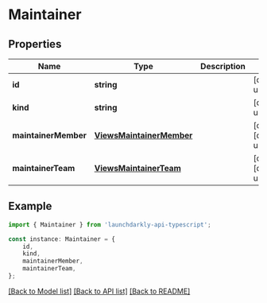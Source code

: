 # Maintainer


## Properties

Name | Type | Description | Notes
------------ | ------------- | ------------- | -------------
**id** | **string** |  | [default to undefined]
**kind** | **string** |  | [default to undefined]
**maintainerMember** | [**ViewsMaintainerMember**](ViewsMaintainerMember.md) |  | [optional] [default to undefined]
**maintainerTeam** | [**ViewsMaintainerTeam**](ViewsMaintainerTeam.md) |  | [optional] [default to undefined]

## Example

```typescript
import { Maintainer } from 'launchdarkly-api-typescript';

const instance: Maintainer = {
    id,
    kind,
    maintainerMember,
    maintainerTeam,
};
```

[[Back to Model list]](../README.md#documentation-for-models) [[Back to API list]](../README.md#documentation-for-api-endpoints) [[Back to README]](../README.md)
